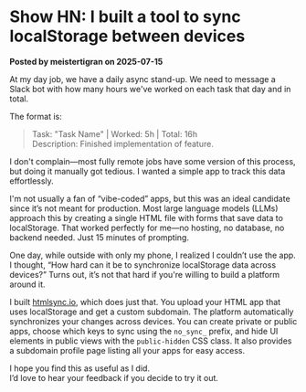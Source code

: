 # Show HN: I built a tool to sync localStorage between devices

**Posted by meistertigran on 2025-07-15**

At my day job, we have a daily async stand-up. We need to message a Slack bot with how many hours we've worked on each task that day and in total.

The format is:
> Task: "Task Name" | Worked: 5h | Total: 16h  
> Description: Finished implementation of feature.

I don't complain—most fully remote jobs have some version of this process, but doing it manually got tedious. I wanted a simple app to track this data effortlessly.

I'm not usually a fan of “vibe-coded” apps, but this was an ideal candidate since it’s not meant for production. Most large language models (LLMs) approach this by creating a single HTML file with forms that save data to localStorage. That worked perfectly for me—no hosting, no database, no backend needed. Just 15 minutes of prompting.

One day, while outside with only my phone, I realized I couldn’t use the app. I thought, “How hard can it be to synchronize localStorage data across devices?” Turns out, it’s not that hard if you're willing to build a platform around it.

I built [htmlsync.io](https://htmlsync.io), which does just that. You upload your HTML app that uses localStorage and get a custom subdomain. The platform automatically synchronizes your changes across devices. You can create private or public apps, choose which keys to sync using the `no_sync_` prefix, and hide UI elements in public views with the `public-hidden` CSS class. It also provides a subdomain profile page listing all your apps for easy access.

I hope you find this as useful as I did.  
I’d love to hear your feedback if you decide to try it out.